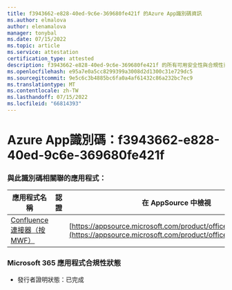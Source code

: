 ```yaml
---
title: f3943662-e828-40ed-9c6e-369680fe421f 的Azure App識別碼資訊
ms.author: elmalova
author: elenamalova
manager: tonybal
ms.date: 07/15/2022
ms.topic: article
ms.service: attestation
certification_type: attested
description: f3943662-e828-40ed-9c6e-369680fe421f 的所有可用安全性與合規性資訊。
ms.openlocfilehash: e95a7e0a5cc8299399a3008d2d1300c31e729dc5
ms.sourcegitcommit: 9e5c6c3b4885bc6fa0a4af61432c86a232bc7ec9
ms.translationtype: MT
ms.contentlocale: zh-TW
ms.lasthandoff: 07/15/2022
ms.locfileid: "66814393"
---
```

# <a name="azure-app-id-f3943662-e828-40ed-9c6e-369680fe421f"></a>Azure App識別碼：f3943662-e828-40ed-9c6e-369680fe421f


### <a name="apps-associated-with-this-id"></a>與此識別碼相關聯的應用程式：
| **應用程式名稱** | **認證** | **在 AppSource 中檢視** |
|--------------|---------------|-----------------------|
| [Confluence 連接器（按 MWF）](../forward/WA200001604.md) |  | [https://appsource.microsoft.com/product/office/WA200001604](https://appsource.microsoft.com/product/office/WA200001604) |

### <a name="microsoft-365-app-compliance-status"></a>Microsoft 365 應用程式合規性狀態
- 發行者證明狀態：已完成
